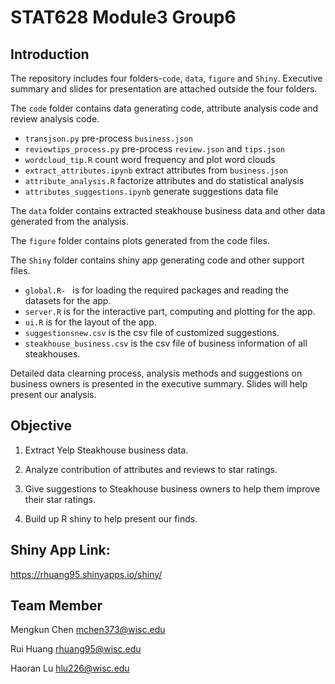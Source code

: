 # STAT628 Module3 Group6

## Introduction

The repository includes four folders-<code>code</code>, <code>data</code>, <code>figure</code> and <code>Shiny</code>. Executive summary and slides for presentation are attached outside the four folders. 

The <code>code</code> folder contains data generating code, attribute analysis code and review analysis code. 

- <code>transjson.py</code> pre-process <code>business.json</code>
- <code>reviewtips_process.py</code> pre-process <code>review.json</code> and <code>tips.json</code>
- <code>wordcloud_tip.R</code> count word frequency and plot word clouds
- <code>extract_attributes.ipynb</code> extract attributes from <code>business.json</code>
- <code>attribute_analysis.R</code> factorize attributes and do statistical analysis
- <code>attributes_suggestions.ipynb</code> generate suggestions data file

The <code>data</code> folder contains extracted steakhouse business data and other data generated from the analysis. 

The <code>figure</code> folder contains plots generated from the code files. 

The <code>Shiny</code> folder contains shiny app generating code and other support files. 
- <code>global.R- </code> is for loading the required packages and reading the datasets for the app.
- <code>server.R</code> is for the interactive part, computing and plotting for the app.
- <code>ui.R</code> is for the layout of the app.
- <code>suggestionsnew.csv</code> is the csv file of customized suggestions.
- <code>steakhouse_business.csv</code> is the csv file of business information of all steakhouses.


Detailed data clearning process, analysis methods and suggestions on business owners is presented in the executive summary. Slides will help present our analysis. 

## Objective

1. Extract Yelp Steakhouse business data. 

2. Analyze contribution of attributes and reviews to star ratings. 

3. Give suggestions to Steakhouse business owners to help them improve their star ratings. 

4. Build up R shiny to help present our finds. 

## Shiny App Link: 

https://rhuang95.shinyapps.io/shiny/

## Team Member

Mengkun Chen  mchen373@wisc.edu

Rui Huang  rhuang95@wisc.edu

Haoran Lu  hlu226@wisc.edu
